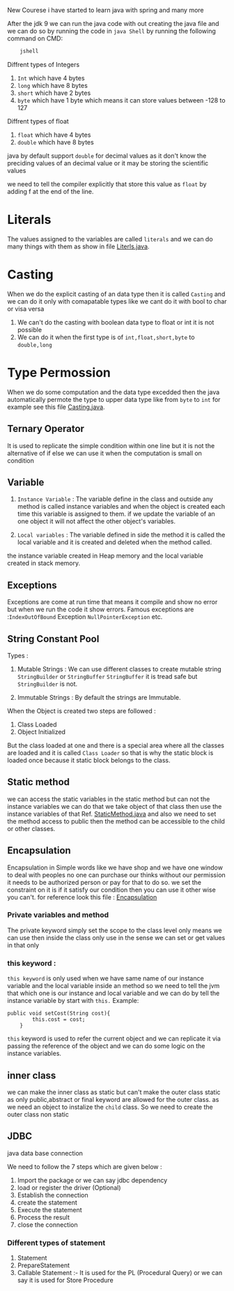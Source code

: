 New Courese i have started to learn java with spring and many more

After the jdk 9 we can run the java code with out creating the java file and we can do so by running the code in `java Shell` by running the following command on CMD:

```bash
    jshell
```

Diffrent types of Integers 

1. `Int` which have 4 bytes 
2. `long` which have 8 bytes
3. `short` which have 2 bytes
4. `byte` which have 1 byte which means it can store values between -128 to 127

Diffrent types of float

1. `float` which have 4 bytes
2. `double` which have 8 bytes

java by default support `double` for decimal values as it don't know the preciding values of an decimal value or it may be storing the scientific values

we need to tell the compiler explicitly that store this value as `float` by adding f at the end of the line.

# Literals 

The values assigned to the variables are called `literals` and we can do many things with them as show in file [Literls.java](./Literals.java).

# Casting 

When we do the explicit casting of an data type then it is called `Casting` and we can do it only with comapatable types like we cant do it with bool to char or visa versa

1. We can't do the casting with boolean data type to float or int it is not possible
2. We can do it when the first type is of `int,float,short,byte` to `double,long`

# Type Permossion 

When we do some computation and the data type excedded then the java automatically permote the type to upper data type like from `byte` to `int` for example see this file [Casting.java](Casting.java).

## Ternary Operator  

It is used to replicate the simple condition within one line but it is not the alternative of if else we can use it when the computation is small on condition

## Variable 

1. `Instance Variable` : The variable define in the class and outside any method is called instance variables and when the object is created each time this variable is assigned to them.
if we update the variable of an one object it will not affect the other object's variables.

2. `Local variables` : The variable defined in side the method it is called the local variable and it is created and deleted when the method called.

the instance variable created in Heap memory and the local variable created in stack memory.

## Exceptions

Exceptions are come at run time that means it compile and show no error but when we run the code it show errors. Famous exceptions are :`IndexOutOfBound` Exception `NullPointerException`
etc.

## String Constant Pool
Types : 
1. Mutable Strings : We can use different classes to create mutable string `StringBuilder` or `StringBuffer` 
`StringBuffer` it is tread safe but `StringBuilder` is not.

2. Immutable Strings : By default the strings are Immutable.

When the Object is created two steps are followed :
1. Class Loaded 
2. Object Initialized 

But the class loaded at one and there is a special area where all the classes are loaded and it is called `Class Loader` so that is why the static block is loaded once because it static block belongs to the class.


## Static method 

we can access the static variables in the static method but can not the instance variables we can do that we take object of that class then use the instance variables of that Ref. [StaticMethod.java](./Classes/StaticMethod.java)
and also we need to set the method access to public then the method can be accessible to the child or other classes.

## Encapsulation 

Encapsulation in Simple words like we have shop and we have one window to deal with peoples no one can purchase our thinks without our permission it needs to be authorized person or pay for that to do so. we set the constraint on it is if it satisfy our condition then you can use it other wise you can't. 
for reference look this file : [Encapsulation](./Classes/StaticMethod.java)

### Private variables and method

The private keyword simply set the scope to the class level only means we can use then inside the class only use in the sense we can set or get values in that only

### this keyword : 
`this keyword` is only used when we have same name of our instance variable and the local variable inside an method so we need to tell the jvm that which one is our instance and local variable and we can do by tell the instance variable by start with `this.` 
Example: 
```
public void setCost(String cost){
        this.cost = cost;
    }
```
`this` keyword is used to refer the current object and we can replicate it via passing the reference of the object and we can do some logic on the instance variables.

## inner class

we can make the inner class as static but can't make the outer class static as only public,abstract or final keyword are allowed for the outer class.
as we need an object to instalize the `child` class. So we need to create the outer class non static 

## JDBC 
java data base connection 

We need to follow the 7 steps which are given below :

1. Import the package or we can say jdbc dependency
2.  load or register the driver (Optional)
3. Establish the connection
4. create the statement
5. Execute the statement
6. Process the result
7. close the connection 

### Different types of statement

1. Statement
2. PrepareStatement
3. Callable Statement  :- It is used for the PL (Procedural Query) or we can say it is used for Store Procedure